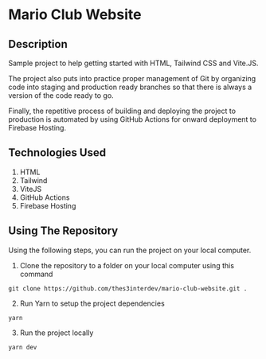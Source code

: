 # Mario Club Website

## Description

Sample project to help getting started with HTML, Tailwind CSS and Vite.JS.

The project also puts into practice proper management of Git by organizing code into staging and production ready branches so that there is always a version of the code ready to go.

Finally, the repetitive process of building and deploying the project to production is automated by using GitHub Actions for onward deployment to Firebase Hosting.

## Technologies Used

1. HTML
2. Tailwind
3. ViteJS
4. GitHub Actions
5. Firebase Hosting

## Using The Repository

Using the following steps, you can run the project on your local computer.

1. Clone the repository to a folder on your local computer using this command

```
git clone https://github.com/thes3interdev/mario-club-website.git .
```

2. Run Yarn to setup the project dependencies

```
yarn
```

3. Run the project locally

```
yarn dev
```
